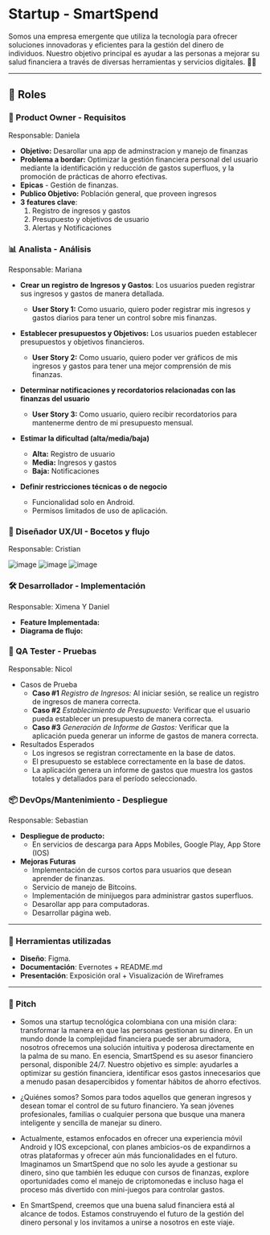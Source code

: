# Startup - SmartSpend

Somos una empresa emergente que utiliza la tecnología para ofrecer soluciones innovadoras y eficientes para la gestión del dinero de individuos. Nuestro objetivo principal es ayudar a las personas a mejorar su salud financiera a través de diversas herramientas y servicios digitales. 🚀✨

---

## 🔀 Roles

### 👥 Product Owner - Requisitos
Responsable: Daniela

- **Objetivo:** Desarollar una app de adminstracion y manejo de finanzas
- **Problema a bordar:** Optimizar la gestión financiera personal del usuario mediante la identificación y reducción de gastos superfluos, y la promoción de prácticas de ahorro efectivas.
- **Epicas**
		- Gestión de finanzas. 
- **Publico Objetivo:** Población general, que proveen ingresos
- **3 features clave**:
  1. Registro de ingresos y gastos
  2. Presupuesto y objetivos de usuario
  3. Alertas y Notificaciones

### 📊 Analista - Análisis
Responsable: Mariana

- **Crear un registro de Ingresos y Gastos**: Los usuarios pueden registrar sus ingresos y gastos de manera detallada.
	- **User Story 1:** Como usuario, quiero poder registrar mis ingresos y gastos diarios para tener un control sobre mis finanzas.

- **Establecer presupuestos y Objetivos:** Los usuarios pueden establecer presupuestos y objetivos financieros.
	- **User Story 2:** Como usuario, quiero poder ver gráficos de mis ingresos y gastos para tener una mejor comprensión de mis finanzas.

- **Determinar notificaciones y recordatorios relacionadas con las finanzas del usuario**
	- **User Story 3:** Como usuario, quiero recibir recordatorios para mantenerme dentro de mi presupuesto mensual.

- **Estimar la dificultad (alta/media/baja)**
	- **Alta:** Registro de usuario
	- **Media:** Ingresos y gastos
	- **Baja:** Notificaciones
- **Definir restricciones técnicas o de negocio**
	- Funcionalidad solo en Android.
	- Permisos limitados de uso de aplicación.


### 🎨 Diseñador UX/UI - Bocetos y flujo
Responsable: Cristian

![image](https://github.com/user-attachments/assets/c894c685-50d7-480e-9fb7-a8f8a9cd9d41)
![image](https://github.com/user-attachments/assets/5e79ef6d-a896-4875-96bd-32c82e235aa5)
![image](https://github.com/user-attachments/assets/01157e39-ccdf-438a-b9f6-1ec32e1ded13)

### 🛠️ Desarrollador - Implementación
Responsable: Ximena Y Daniel 

- **Feature Implementada:**
- **Diagrama de flujo:**

### 🔧 QA Tester - Pruebas
Responsable: Nicol

- Casos de Prueba
	- **Caso #1** *Registro de Ingresos:* Al iniciar sesión, se realice un registro de ingresos de manera correcta.
	- **Caso #2** *Establecimiento de Presupuesto:* Verificar que el usuario pueda establecer un presupuesto de manera correcta.
	- **Caso #3** *Generación de Informe de Gastos:* Verificar que la aplicación pueda generar un informe de gastos de manera correcta.
- Resultados Esperados
	- Los ingresos se registran correctamente en la base de datos.
	- El presupuesto se establece correctamente en la base de datos.
	- La aplicación genera un informe de gastos que muestra los gastos totales y detallados para el período seleccionado.

### 📦 DevOps/Mantenimiento - Despliegue
Responsable: Sebastian

- **Despliegue de producto:**
  - En servicios de descarga para Apps Mobiles, Google Play, App Store (IOS)
- **Mejoras Futuras**
  - Implementación de cursos cortos para usuarios que desean aprender de finanzas.
  - Servicio de manejo de Bitcoins.
  - Implementación de minijuegos para administrar gastos superfluos.
  - Desarollar app para computadoras.
  - Desarrollar página web.

--- 

### 📅 Herramientas utilizadas
- **Diseño**: Figma.
- **Documentación**: Evernotes + README.md
- **Presentación**: Exposición oral + Visualización de Wireframes

--- 

### 💬 Pitch
- Somos una startup tecnológica colombiana con una misión clara: transformar la manera en que las personas gestionan su dinero. En un mundo donde la complejidad financiera puede ser abrumadora, nosotros ofrecemos una solución intuitiva y poderosa directamente en la palma de su mano. En esencia, SmartSpend es su asesor financiero personal, disponible 24/7. Nuestro objetivo es simple: ayudarles a optimizar su gestión financiera, identificar esos gastos innecesarios que a menudo pasan desapercibidos y fomentar hábitos de ahorro efectivos.

- ¿Quiénes somos? Somos para todos aquellos que generan ingresos y desean tomar el control de su futuro financiero. Ya sean jóvenes profesionales, familias o cualquier persona que busque una manera inteligente y sencilla de manejar su dinero.

- Actualmente, estamos enfocados en ofrecer una experiencia móvil Android y IOS excepcional, con planes ambicios-os de expandirnos a otras plataformas y ofrecer aún más funcionalidades en el futuro. Imaginamos un SmartSpend que no solo les ayude a gestionar su dinero, sino que también les eduque con cursos de finanzas, explore oportunidades como el manejo de criptomonedas e incluso haga el proceso más divertido con mini-juegos para controlar gastos.

- En SmartSpend, creemos que una buena salud financiera está al alcance de todos. Estamos construyendo el futuro de la gestión del dinero personal y los invitamos a unirse a nosotros en este viaje.



